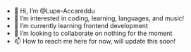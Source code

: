 - 👋 Hi, I’m @Lupe-Accareddu
- 👀 I’m interested in coding, learning, languages, and music!
- 🌱 I’m currently learning frontend development
- 💞️ I’m looking to collaborate on nothing for the moment
- 📫 How to reach me here for now, will update this soon!

<!---
Lupe-Accareddu/Lupe-Accareddu is a ✨ special ✨ repository because its `README.md` (this file) appears on your GitHub profile.
You can click the Preview link to take a look at your changes.
--->
